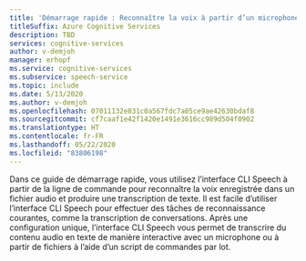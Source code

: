 ```yaml
---
title: 'Démarrage rapide : Reconnaître la voix à partir d’un microphone – Service Speech'
titleSuffix: Azure Cognitive Services
description: TBD
services: cognitive-services
author: v-demjoh
manager: erhopf
ms.service: cognitive-services
ms.subservice: speech-service
ms.topic: include
ms.date: 5/13/2020
ms.author: v-demjoh
ms.openlocfilehash: 07011132e831c0a567fdc7a05ce9ae42630bdaf8
ms.sourcegitcommit: cf7caaf1e42f1420e1491e3616cc989d504f0902
ms.translationtype: HT
ms.contentlocale: fr-FR
ms.lasthandoff: 05/22/2020
ms.locfileid: "83806198"
---
```

Dans ce guide de démarrage rapide, vous utilisez l’interface CLI Speech à partir de la ligne de commande pour reconnaître la voix enregistrée dans un fichier audio et produire une transcription de texte. Il est facile d’utiliser l’interface CLI Speech pour effectuer des tâches de reconnaissance courantes, comme la transcription de conversations. Après une configuration unique, l’interface CLI Speech vous permet de transcrire du contenu audio en texte de manière interactive avec un microphone ou à partir de fichiers à l’aide d’un script de commandes par lot.
